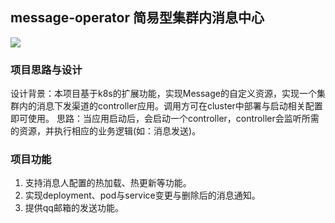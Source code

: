 ## message-operator 简易型集群内消息中心
![](https://github.com/googs1025/message-operator/blob/main/image/%E6%B5%81%E7%A8%8B%E5%9B%BE%20(1).jpg?raw=true)
### 项目思路与设计
设计背景：本项目基于k8s的扩展功能，实现Message的自定义资源，实现一个集群内的消息下发渠道的controller应用。调用方可在cluster中部署与启动相关配置即可使用。
思路：当应用启动后，会启动一个controller，controller会监听所需的资源，并执行相应的业务逻辑(如：消息发送)。

### 项目功能
1. 支持消息人配置的热加载、热更新等功能。
2. 实现deployment、pod与service变更与删除后的消息通知。
3. 提供qq邮箱的发送功能。
